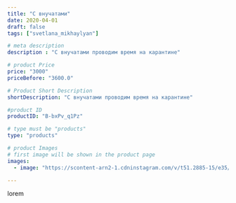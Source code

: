 ```yaml
---
title: "С внучатами"
date: 2020-04-01
draft: false
tags: ["svetlana_mikhaylyan"]

# meta description
description : "С внучатами проводим время на карантине"

# product Price
price: "3000"
priceBefore: "3600.0"

# Product Short Description
shortDescription: "С внучатами проводим время на карантине"

#product ID
productID: "B-bxPv_q1Pz"

# type must be "products"
type: "products"

# product Images
# first image will be shown in the product page
images:
  - image: "https://scontent-arn2-1.cdninstagram.com/v/t51.2885-15/e35/91343772_151333196346832_8049374103892896210_n.jpg?se=7&tp=1&_nc_ht=scontent-arn2-1.cdninstagram.com&_nc_cat=104&_nc_ohc=4PLnnBiui0wAX-FS5cB&ccb=7-4&oh=9da9a30729e2c0372f080138a3031e12&oe=608465C6&_nc_sid=86f79a&ig_cache_key=MjI3NzYzMDYyMzE3MTE3MTMxNQ%3D%3D.2-ccb7-4"

---
```

lorem

